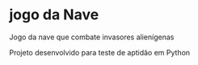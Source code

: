# jogo da Nave
Jogo da nave que combate invasores alienígenas

Projeto desenvolvido para teste de aptidão em Python
